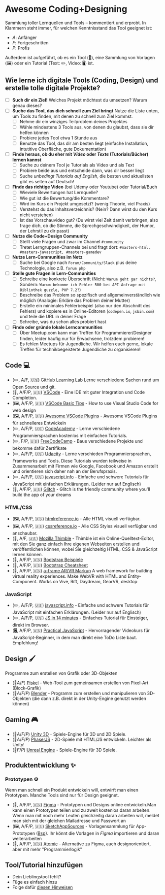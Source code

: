 # Awesome Coding+Designing
Sammlung toller Lernquellen und Tools – kommentiert und erprobt.
In Klammern steht immer, für welchen Kenntnisstand das Tool geeignet ist:

- *A*: Anfänger
- *F*: Fortgeschritten
- *P*: Profis

Außerdem ist aufgeführt, ob es ein Tool (🔨), eine Sammlung von Vorlagen (🖼) oder ein Tutorial (Text: ✏️, Video: 🖥) ist.

## Wie lerne ich digitale Tools (Coding, Design) und erstelle tolle digitale Projekte?

- [ ] **Such dir ein Ziel!** Welches Projekt möchtest du umsetzen? Warum genau dieses?
- [ ] **Suche das Tool, das dich schnell zum Ziel bringt** Nutze die Liste unten, um Tools zu finden, mit denen zu schnell zum Ziel kommst. 
	- [ ] Nehme dir ein winziges Teilproblem deines Projektes 
	- [ ] Wähle mindestens 3 Tools aus, von denen du glaubst, dass sie dir helfen können
	- [ ] Probiere jedes Tool etwa 1 Stunde aus
	- [ ] Benutze das Tool, das dir am besten liegt (einfache Installation, intutitive Oberfläche, gute Dokumentation) 
- [ ] **Finde heraus, ob du eher mit *Video* oder *Texte* (Tutorials/Bücher) lernen kannst**
	- [ ] Suche zu deinem Tool je Tutorials als Video und als Text
	- [ ] Probiere beide aus und entscheide dann, was dir besser liegt
	- [ ] Suche _unbedingt Tutorials auf English_, die besten und aktuellsten gibt es selten auf Deutsch!
- [ ]  **Finde das richtige Video** (bei Udemy oder Youtube) oder Tutorial/Buch
    - [ ] Wieviele Bewertungen hat Lernquelle?
    - [ ] Wie gut ist die Bewertung/die Kommentare?
    - [ ] Wird im Kurs ein Projekt umgesetzt? (wenig Theorie, viel Praxis)
    - [ ] Verstehst du das Inhaltsverzeichnis? (Nein? Dann wirst du den Kurs nicht verstehen)
    - [ ] Ist das Vorschauvideo gut? (Du wirst viel Zeit damit verbringen, also frage dich, ob die Stimme, die Sprechgeschwindigkeit, der Humor, der Lehrstil zu dir passt)
- [ ] **Nutze die Code+Design Community**
    - [ ] Stellt viele Fragen und zwar im Channel `#community`
    - [ ] Tretet Lerngruppen-Channels bei und fragt dort: `#masters-html, #masters-javascript, #masters-gamedev`
- [ ] **Nutze Lern-Communities im Netz**
    - [ ] Suche bei Google nach `Forum/Community/Slack` plus deine Technologie, also z.B. `forum php`
- [ ] **Stelle gute Fragen in Lern-Communities** 
    - [ ] Schreibe eine konkrete Überschrift (Nicht: `Warum geht gar nichts?`, Sondern: `Warum bekomme ich Fehler 500 bei API-Anfrage mit Bibliothek guzzle, PHP 7.2?`)
    - [ ] Beschreibe das Problem so spezifisch und allgemeinverständlich wie möglich (Analogie: Erkläre das Problem deiner Mutter)
    - [ ] Erstelle ein minimales Fehlerbeispiel (also nur den Abschnitt des Fehlers) und kopiere es in Online-Editoren (`codepen.io`, `jsbin.com`) und teile die URL in deiner Frage
    - [ ] Schreibe, was du schon alles probiert hast
- [ ]  **Finde oder gründe lokale Lerncommunities**
    - [ ] Über Meetup.com kann man Treffen für Programmierer/Designer finden, leider häufig nur für Erwachsene, trotzdem probieren!
    - [ ] Es fehlen Meetups für Jugendliche. Wir helfen euch gerne, lokale Treffen für technikbegeisterte Jugendliche zu organisieren!

## Code 💻

- (✏️, A/F, :us:) [GitHub Learning Lab](https://lab.github.com/courses) Lerne verschiedene Sachen rund um Open Source und git.
- (🔨, A/F/P, :us:) [VSCode](https://code.visualstudio.com/) - Eine IDE mit guter Integration und Code Completion.
- (🖼, A/F/P, :us:) [VSCode Basic Tips](https://medium.com/@martin_betz/how-to-use-visual-studio-code-for-web-design-f2a2450f54d9) - How to use Visual Studio Code for web design
- (🖼, A/F/P, :us:) [Awesome VSCode Plugins](https://codeburst.io/top-javascript-vscode-extensions-for-faster-development-c687c39596f5) - Awesome VSCode Plugins für schnelleres Entwickeln
- (✏️, A/F/P, :us:) [CodeAcademy](https://www.codecademy.com/) - Lerne verschiedene Programmiersprachen kostenlos mit einfachen Tutorials.
- (✏️, F/P, :us:) [FreeCodeCamp](https://www.freecodecamp.org/) - Baue verschiedene Projekte und bekomme dafür Zertifikate
- (✏️, A/F/P, :us:) [Udacity](https://de.udacity.com/course/all) - Lerne verschieden Programmiersprachen, Frameworks und Tools. Diese Tutorials wurden teilweise in Zusammenarbeit mit Firmen wie Google, Facebook und Amazon erstellt und orientieren sich daher nah an der Berufspraxis.
- (✏️, A/F/P, :us:) [javascript.info](https://javascript.info/) - Einfache und schwere Tutorials für JavaScript mit einfachen Erklärungen. (Leider nur auf Englisch)
- (🔨, A/F/P, :us:) [Glitch](https://glitch.com/) - Glitch is the friendly community where you'll build the app of your dreams

### HTML/CSS

- (🖼, A/F/P, :us:) [htmlreference.io](https://htmlreference.io/) - Alle HTML visuell verfügbar.
- (🖼, A/F/P, :us:) [cssreference.io](https://cssreference.io/) - Alle CSS Styles visuell verfügbar und anschaubar.
- (🔨, A/F, :us:) [Mozilla Thimble](https://thimble.mozilla.org/) - Thimble ist ein Online-Quelltext-Editor, mit den Sie ganz einfach Ihre eigenen Webseiten erstellen und veröffentlichen können, wobei Sie gleichzeitig HTML, CSS & JavaScript lernen können.
- (🔨, A/F/P, :us:) [Bootstrap Beispiele](https://getbootstrap.com/docs/4.1/examples/)
- (🔨, A/F/P, :us:) [Bootstrap Cheatsheet](https://hackerthemes.com/bootstrap-cheatsheet/)
- (🔨, A/F/P, :us:) [a-frame AR/VR Markup](https://aframe.io/)  A web framework for building virtual reality experiences. Make WebVR with HTML and Entity-Component. Works on Vive, Rift, Daydream, GearVR, desktop


### JavaScript

- (✏️, A/F/P, :us:) [javascript.info](https://javascript.info/) - Einfache und schwere Tutorials für JavaScript mit einfachen Erklärungen. (Leider nur auf Englisch)
- (✏️, A/F/P, :us:) [JS in 14 minutes](https://jgthms.com/javascript-in-14-minutes/) - Einfaches Tutorial für Einsteiger, direkt im Browser.
- (🖥, A/F/P, :us:) [Practical JavaScript](https://watchandcode.com/p/practical-javascript) - Hervorragender Videokurs für JavaScript-Beginner, in dem man direkt eine ToDo Liste baut. Empfehlung!

## Design 🖌

Programme zum erstellen von Grafik oder 3D-Objekten

- (🔨*A*/*F*) [Piskel](https://www.piskelapp.com/) - Web-Tool zum gemeinsamen erstellen von Pixel-Art (Block-Grafik)
- (🔨*A*/*F*/*P*) [Blender](https://www.blender.org/) - Programm zum erstellen und manipulieren von 3D-Objekten (die dann z.B. direkt in der Unity-Engine genutzt werden können)

## Gaming 🎮

- (🔨*A*/*F*/*P*) [Unity 3D](https://unity3d.com/) - Spiele-Engine für 3D und 2D Spiele.
- (🔨*A*/*F*/*P*) [PhaserJS](https://phaser.io/) - 2D-Spiele mit HTML/JS entwickeln. Leichter als Unity!
- (🔨*F*/*P*) [Unreal Engine](https://www.unrealengine.com/) - Spiele-Engine für 3D Spiele.

## Produktentwicklung ✨

### Prototypen ⚙

Wenn man schnell ein Produkt entwickeln will, entwirft man einen Prototypen. Manche Tools sind nur für Design geeignet.

-  (🔨, A/F/P, :us:) [Figma](https://www.figma.com/) - Prototypen und Designs online entwickeln.Man kann einen Prototypen teilen und zu zweit kostenlos daran arbeiten. Wenn man mit noch mehr Leuten gleichzeitig daran arbeiten will, meldet man sich mit der gleichen Mailadresse und Passwort an
- (🖼, A/F/P, :us:) [SketchAppSources](https://www.sketchappsources.com/) - Vorlagensammlung für App-Prototypen ([Bsp](https://www.sketchappsources.com/free-source/3320-material-design-widgets-ui-kit-sketch-freebie-resource.html)). Ihr könnt die Vorlagen in *Figma* importieren und daran weiterarbeiten 
- (🔨, A/F/P, :us:) [Atomic](https://atomic.io/) - Alternative zu Figma, auch designorientiert, aber mit mehr "Programmierlogik" 


## Tool/Tutorial hinzufügen

- Dein Lieblingstool fehlt?
- Füge es einfach hinzu
- Folge dafür [diesen Hinweisen](/blob/master/CONTRIBUTING.md)
